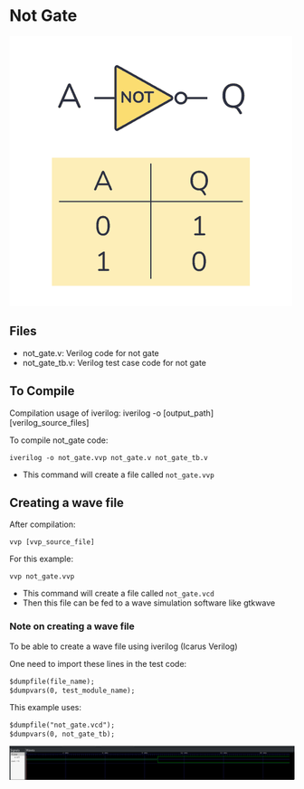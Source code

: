 # Not Gate

![](not_gate.png)

## Files
- not_gate.v: Verilog code for not gate
- not_gate_tb.v: Verilog test case code for not gate

## To Compile

Compilation usage of iverilog:
    iverilog -o [output_path] [verilog_source_files]

To compile not_gate code:

    iverilog -o not_gate.vvp not_gate.v not_gate_tb.v

- This command will create a file called `not_gate.vvp`

## Creating a wave file

After compilation:
    
    vvp [vvp_source_file]

For this example:
    
    vvp not_gate.vvp

- This command will create a file called `not_gate.vcd`
- Then this file can be fed to a wave simulation software like gtkwave

### Note on creating a wave file

To be able to create a wave file using iverilog (Icarus Verilog)

One need to import these lines in the test code:

    $dumpfile(file_name);
    $dumpvars(0, test_module_name);

This example uses:

    $dumpfile("not_gate.vcd");
    $dumpvars(0, not_gate_tb);

![](not_gate_wave.png)
